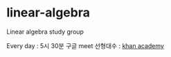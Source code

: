 # linear-algebra
Linear algebra study group

Every day : 5시 30분
구글 meet
선형대수 : [khan academy](https://ko.khanacademy.org/math/linear-algebra)

